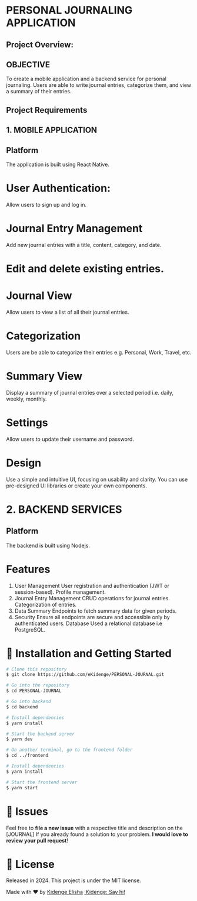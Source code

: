 # PERSONAL JOURNALING APPLICATION
## Project Overview: 

## OBJECTIVE
To create a mobile application and a backend service for personal journaling. Users are able to write journal entries, categorize them, and view a summary of their entries.

## Project Requirements

## 1. MOBILE APPLICATION

## Platform
The application is built using React Native. 

# User Authentication:
Allow users to sign up and log in.
# Journal Entry Management
Add new journal entries with a title, content, category, and date.
# Edit and delete existing entries.
# Journal View
Allow users to view a list of all their journal entries.
# Categorization
Users are be able to categorize their entries e.g. Personal, Work, Travel, etc.
# Summary View
Display a summary of journal entries over a selected period i.e. daily, weekly, monthly.
# Settings
Allow users to update their username and password.
# Design
Use a simple and intuitive UI, focusing on usability and clarity. You can use pre-designed UI libraries or create your own components.

# 2. BACKEND SERVICES

## Platform
The backend is built using Nodejs.

# Features
1. User Management
User registration and authentication (JWT or session-based).
Profile management.
2. Journal Entry Management
CRUD operations for journal entries.
Categorization of entries.
3. Data Summary
Endpoints to fetch summary data for given periods.
4. Security
Ensure all endpoints are secure and accessible only by authenticated users.
Database
Used a relational database i.e PostgreSQL.


# :construction_worker: Installation and Getting Started

```bash
# Clone this repository
$ git clone https://github.com/eKidenge/PERSONAL-JOURNAL.git

# Go into the repository
$ cd PERSONAL-JOURNAL

# Go into backend
$ cd backend

# Install dependencies
$ yarn install

# Start the backend server
$ yarn dev

# On another terminal, go to the frontend folder
$ cd ../frontend

# Install dependencies
$ yarn install

# Start the frontend server
$ yarn start
```

# :bug: Issues

Feel free to **file a new issue** with a respective title and description on the [JOURNAL] If you already found a solution to your problem.
**I would love to review your pull request**!

# :closed_book: License

Released in 2024.
This project is under the MIT license.


Made with ♥ by [Kidenge Elisha](https://github.com/eKidenge) [:Kidenge: Say hi!](https://www.linkedin.com/in/kidenge-elisha-260b801b1/)
